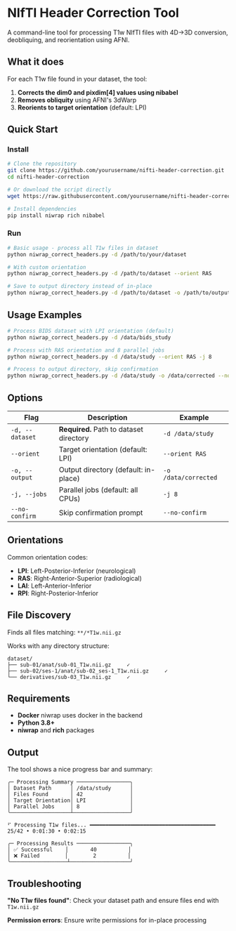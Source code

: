 # NIfTI Header Correction Tool

A command-line tool for processing T1w NIfTI files with 4D→3D conversion, deobliquing, and reorientation using AFNI.

## What it does

For each T1w file found in your dataset, the tool:
1. **Corrects the dim0 and pixdim[4] values using nibabel** 
2. **Removes obliquity** using AFNI's 3dWarp 
3. **Reorients to target orientation** (default: LPI)

## Quick Start

### Install
```bash
# Clone the repository
git clone https://github.com/yourusername/nifti-header-correction.git
cd nifti-header-correction

# Or download the script directly
wget https://raw.githubusercontent.com/yourusername/nifti-header-correction/main/niwrap_correct_headers.py

# Install dependencies
pip install niwrap rich nibabel
```

### Run
```bash
# Basic usage - process all T1w files in dataset
python niwrap_correct_headers.py -d /path/to/your/dataset

# With custom orientation 
python niwrap_correct_headers.py -d /path/to/dataset --orient RAS

# Save to output directory instead of in-place
python niwrap_correct_headers.py -d /path/to/dataset -o /path/to/output
```

## Usage Examples

```bash
# Process BIDS dataset with LPI orientation (default)
python niwrap_correct_headers.py -d /data/bids_study

# Process with RAS orientation and 8 parallel jobs
python niwrap_correct_headers.py -d /data/study --orient RAS -j 8

# Process to output directory, skip confirmation
python niwrap_correct_headers.py -d /data/study -o /data/corrected --no-confirm
```

## Options

| Flag | Description | Example |
|------|-------------|---------|
| `-d, --dataset` | **Required.** Path to dataset directory | `-d /data/study` |
| `--orient` | Target orientation (default: LPI) | `--orient RAS` |
| `-o, --output` | Output directory (default: in-place) | `-o /data/corrected` |
| `-j, --jobs` | Parallel jobs (default: all CPUs) | `-j 8` |
| `--no-confirm` | Skip confirmation prompt | `--no-confirm` |

## Orientations

Common orientation codes:
- **LPI**: Left-Posterior-Inferior (neurological)
- **RAS**: Right-Anterior-Superior (radiological) 
- **LAI**: Left-Anterior-Inferior
- **RPI**: Right-Posterior-Inferior

## File Discovery

Finds all files matching: `**/*T1w.nii.gz`

Works with any directory structure:
```
dataset/
├── sub-01/anat/sub-01_T1w.nii.gz     ✓
├── sub-02/ses-1/anat/sub-02_ses-1_T1w.nii.gz     ✓
└── derivatives/sub-03_T1w.nii.gz     ✓
```

## Requirements

- **Docker** niwrap uses docker in the backend
- **Python 3.8+**
- **niwrap** and **rich** packages


## Output

The tool shows a nice progress bar and summary:

```
╭─ Processing Summary ─────────────────╮
│ Dataset Path      │ /data/study      │
│ Files Found       │ 42               │
│ Target Orientation│ LPI              │
│ Parallel Jobs     │ 8                │
╰───────────────────┴──────────────────╯

⠋ Processing T1w files... ━━━━━━━━━━━━━━━━━━━━━━━━━━━━━━━━━━━━━━━━ 25/42 • 0:01:30 • 0:02:15

╭─ Processing Results ─────────────────╮
│ ✅ Successful    │       40          │
│ ❌ Failed        │        2          │
╰──────────────────┴───────────────────╯
```

## Troubleshooting

**"No T1w files found"**: Check your dataset path and ensure files end with `T1w.nii.gz`

**Permission errors**: Ensure write permissions for in-place processing